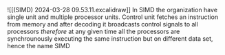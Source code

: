 ![[(SIMD) 2024-03-28 09.53.11.excalidraw]]
In SIMD the organization have single unit and multiple processor units.
Control unit fetches an instruction from memory and after decoding it broadcasts control signals to all processors
*therefore* at any given time all the processors are synchrounously executing the same instruction but on different data set, hence the name SIMD
